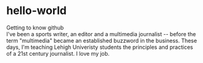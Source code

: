 # hello-world<br/>
Getting to know github<br/>
I've been a sports writer, an editor and a multimedia journalist -- before the term "multimedia" became an established buzzword in the business. These days, I'm teaching Lehigh Univeristy students the principles and practices of a 21st century journalist. I love my job.
